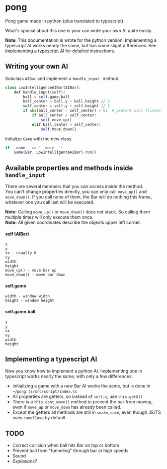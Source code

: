 # pong
Pong game made in python (plus translated to typescript).

What's special about this one is your can write your own AI quite easily.


**Note**: This documentation is wrote for the python version. Implementing a typescript AI works nearly the same, but has some slight differences. See [Implementing a typescript AI](#implementing-a-typescript-ai) for detailed instructions.

## Writing your own AI
Subclass ``AIBar`` and implement a ``handle_input `` method.
```python
class LowIntelligenceAIBar(AIBar):
    def handle_input(self):
        ball = self.game.ball
        ball_center = ball.y + ball.height // 2
        self_center = self.y + self.height // 2
        if abs(ball_center - self_center) > 5:  # prevent ball flickering
            if ball_center < self_center:
                self.move_up()
            elif ball_center > self_center:
                self.move_down()
```

Initialize ``Game`` with the new class.
```python            
if __name__ == '__main__':
    Game(Bar, LowIntelligenceAIBar).run()
```

## Available properties and methods inside ``handle_input``
There are several members that you can access inside the method.  
You can't change properties directly, you can only call ``move_up()`` and ``move_down()``. If you call none of them, the Bar will do nothing this frame, whatever one you call last will be executed.

**Note:** Calling ``move_up()`` or ``move_down()`` does not stack. So calling them multiple times will only execute them once.  
**Note:** All given coordinates describe the objects upper left corner.

#### self (AIBar)
````
x
y
vx - usually 0
vy
width
height
move_up() - move bar up
move_down() - move bar down
````
#### self.game
````
width - window width
height - window height
````
#### self.game.ball
````
x
y
vx
vy
width
height
````

## Implementing a typescript AI
Now you know how to implement a python AI. Implementing one in typescript works nearly the same, with only a few differences:
- Initializing a game with a new Bar AI works the same, but is done in `~/pong.ts/src/script/index.ts`
- All properties are getters, so instead of `self.x`, use `this.getX()`
- There is a `this.dont_move()` method to prevent the bar from moving, even if `move_up` or `move_down` has already been called.
- Except the getters all methods are still in `snake_case`, even though JS/TS uses `camelCase` by default.


## TODO
* Correct collision when ball hits Bar on top or bottom 
* Prevent ball from "tunneling" through bar at high speeds
* Sound
* *Explosions?*